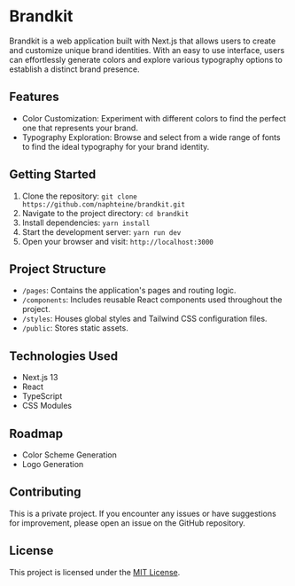 # Brandkit

Brandkit is a web application built with Next.js that allows users to create and customize unique brand identities. With an easy to use interface, users can effortlessly generate colors and explore various typography options to establish a distinct brand presence.

## Features

- Color Customization: Experiment with different colors to find the perfect one that represents your brand.
- Typography Exploration: Browse and select from a wide range of fonts to find the ideal typography for your brand identity.

## Getting Started

1. Clone the repository: `git clone https://github.com/naphteine/brandkit.git`
2. Navigate to the project directory: `cd brandkit`
3. Install dependencies: `yarn install`
4. Start the development server: `yarn run dev`
5. Open your browser and visit: `http://localhost:3000`

## Project Structure

- `/pages`: Contains the application's pages and routing logic.
- `/components`: Includes reusable React components used throughout the project.
- `/styles`: Houses global styles and Tailwind CSS configuration files.
- `/public`: Stores static assets.

## Technologies Used

- Next.js 13
- React
- TypeScript
- CSS Modules

## Roadmap

- Color Scheme Generation
- Logo Generation

## Contributing

This is a private project. If you encounter any issues or have suggestions for improvement, please open an issue on the GitHub repository.

## License

This project is licensed under the [MIT License](./LICENSE).
